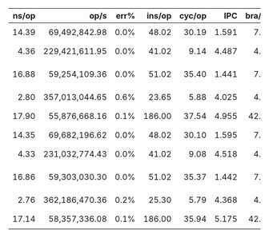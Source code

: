 |               ns/op |                op/s |    err% |          ins/op |          cyc/op |    IPC |         bra/op |   miss% |     total | benchmark
|--------------------:|--------------------:|--------:|----------------:|----------------:|-------:|---------------:|--------:|----------:|:----------
|               14.39 |       69,492,842.98 |    0.0% |           48.02 |           30.19 |  1.591 |           7.00 |    0.0% |      1.72 | `mpsc_ring enqueue`
|                4.36 |      229,421,611.95 |    0.0% |           41.02 |            9.14 |  4.487 |           4.00 |    0.0% |      0.52 | `spsc_ring enqueue`
|               16.88 |       59,254,109.36 |    0.0% |           51.02 |           35.40 |  1.441 |           7.00 |    0.0% |      2.02 | `hts mpsc_ring enqueue`
|                2.80 |      357,013,044.65 |    0.6% |           23.65 |            5.88 |  4.025 |           4.30 |    0.2% |      0.33 | `deque enqueue`
|               17.90 |       55,876,668.16 |    0.1% |          186.00 |           37.54 |  4.955 |          42.00 |    0.0% |      2.14 | `list enqueue`
|               14.35 |       69,682,196.62 |    0.0% |           48.02 |           30.10 |  1.595 |           7.00 |    0.0% |      1.71 | `mpsc_ring enqueue`
|                4.33 |      231,032,774.43 |    0.0% |           41.02 |            9.08 |  4.518 |           4.00 |    0.0% |      0.52 | `spsc_ring enqueue`
|               16.86 |       59,303,030.30 |    0.0% |           51.02 |           35.37 |  1.442 |           7.00 |    0.0% |      2.01 | `hts mpsc_ring enqueue`
|                2.76 |      362,186,470.36 |    0.2% |           25.30 |            5.79 |  4.368 |           4.61 |    0.1% |      0.33 | `deque enqueue`
|               17.14 |       58,357,336.08 |    0.1% |          186.00 |           35.94 |  5.175 |          42.00 |    0.0% |      2.05 | `list enqueue`

